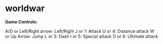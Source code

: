 # worldwar
**Game Controls:**

A/D or Left/Right arrow:  Left/Right
J or 1:  Attack
U or 4: Distance attack
W or Up Arrow: Jump
L or 3: Dash
I or 5: Special attack
O or 6: Ultimate attack

